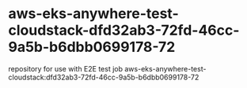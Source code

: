 # aws-eks-anywhere-test-cloudstack-dfd32ab3-72fd-46cc-9a5b-b6dbb0699178-72
repository for use with E2E test job aws-eks-anywhere-test-cloudstack:dfd32ab3-72fd-46cc-9a5b-b6dbb0699178-72
